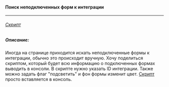 #### Поиск неподключенных форм к интеграции
-----
###### [Скрипт](https://raw.githubusercontent.com/vovapipko/plp/master/find-integrations/index.js "Ссылка на index.js")

##### Описание:
Иногда на странице приходится искать неподключенные формы к интеграции, обычно это происходит вручную. Хочу поделиться скриптом, который будет всю информацию о подключенных формах выводить в консоли. В скрипте нужно указать ID интеграции. Также можно задать флаг "подсветить" и фон формы изменит цвет. [Скрипт](https://raw.githubusercontent.com/vovapipko/plp/master/find-integrations/index.js "Ссылка на index.js") просто вставляется в консоль.
